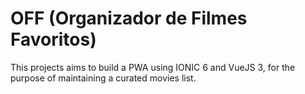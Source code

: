 # OFF (Organizador de Filmes Favoritos)

 This projects aims to build a PWA using IONIC 6 and VueJS 3, for the purpose of maintaining a curated movies list.
